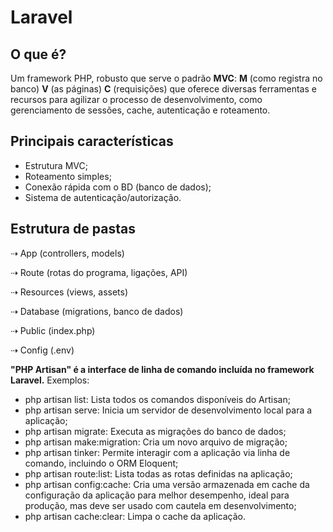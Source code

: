 # Laravel

## O que é?

Um framework PHP, robusto que serve o padrão **MVC**:
**M** (como registra no banco) **V** (as páginas) **C** (requisições) que oferece diversas ferramentas e recursos para agilizar o processo de desenvolvimento, como gerenciamento de sessões, cache, autenticação e roteamento. 

## Principais características

* Estrutura MVC;
* Roteamento simples;
* Conexão rápida com o BD (banco de dados);
* Sistema de autenticação/autorização.

## Estrutura de pastas

⇢ App (controllers, models)

⇢ Route (rotas do programa, ligações, API)

⇢ Resources (views, assets)

⇢ Database (migrations, banco de dados)

⇢ Public (index.php)

⇢ Config (.env)

**"PHP Artisan" é a interface de linha de comando incluída no framework Laravel.**
Exemplos:

* php artisan list: Lista todos os comandos disponíveis do Artisan;
* php artisan serve: Inicia um servidor de desenvolvimento local para a aplicação; 
* php artisan migrate: Executa as migrações do banco de dados;
* php artisan make:migration: Cria um novo arquivo de migração; 
* php artisan tinker: Permite interagir com a aplicação via linha de comando, incluindo o ORM Eloquent; 
* php artisan route:list: Lista todas as rotas definidas na aplicação;
* php artisan config:cache: Cria uma versão armazenada em cache da configuração da aplicação para melhor desempenho, ideal para produção, mas deve ser usado com cautela em desenvolvimento; 
* php artisan cache:clear: Limpa o cache da aplicação. 
